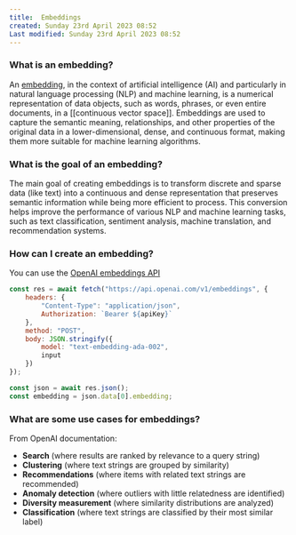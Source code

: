 ```yaml
---
title:  Embeddings
created: Sunday 23rd April 2023 08:52
Last modified: Sunday 23rd April 2023 08:52
---
```


### What is an embedding?
An [embedding](https://platform.openai.com/docs/guides/embeddings/what-are-embeddings), in the context of artificial intelligence (AI) and particularly in natural language processing (NLP) and machine learning, is a numerical representation of data objects, such as words, phrases, or even entire documents, in a [[continuous vector space]]. Embeddings are used to capture the semantic meaning, relationships, and other properties of the original data in a lower-dimensional, dense, and continuous format, making them more suitable for machine learning algorithms.

### What is the goal of an embedding?
The main goal of creating embeddings is to transform discrete and sparse data (like text) into a continuous and dense representation that preserves semantic information while being more efficient to process. This conversion helps improve the performance of various NLP and machine learning tasks, such as text classification, sentiment analysis, machine translation, and recommendation systems.

### How can I create an embedding?
You can use the [OpenAI embeddings API](https://platform.openai.com/docs/api-reference/embeddings/create?lang=node.js)

```js
const res = await fetch("https://api.openai.com/v1/embeddings", {
	headers: {
		"Content-Type": "application/json",
		Authorization: `Bearer ${apiKey}`
	},
	method: "POST",
	body: JSON.stringify({
		model: "text-embedding-ada-002",
		input
	})
});

const json = await res.json();
const embedding = json.data[0].embedding;
```

### What are some use cases for embeddings?
From OpenAI documentation:
-   **Search** (where results are ranked by relevance to a query string)
-   **Clustering** (where text strings are grouped by similarity)
-   **Recommendations** (where items with related text strings are recommended)
-   **Anomaly detection** (where outliers with little relatedness are identified)
-   **Diversity measurement** (where similarity distributions are analyzed)
-   **Classification** (where text strings are classified by their most similar label)
